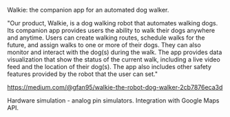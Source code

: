 Walkie: the companion app for an automated dog walker.

"Our product, Walkie, is a dog walking robot that automates walking dogs. Its companion app provides users the ability to walk their dogs anywhere and anytime. Users can create walking routes, schedule walks for the future, and assign walks to one or more of their dogs. They can also monitor and interact with the dog(s) during the walk. The app provides data visualization that show the status of the current walk, including a live video feed and the location of their dog(s). The app also includes other safety features provided by the robot that the user can set."

https://medium.com/@gfan95/walkie-the-robot-dog-walker-2cb7876eca3d

Hardware simulation - analog pin simulators. Integration with Google Maps API.
